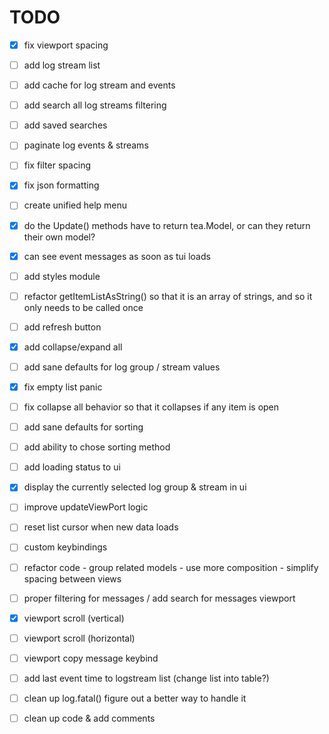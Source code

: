 # TODO
- [x] fix viewport spacing
- [ ] add log stream list
- [ ] add cache for log stream and events
- [ ] add search all log streams filtering
- [ ] add saved searches
- [ ] paginate log events & streams
- [ ] fix filter spacing
- [x] fix json formatting
- [ ] create unified help menu
- [x] do the Update() methods have to return tea.Model, or can they return their own model?
- [x] can see event messages as soon as tui loads
- [ ] add styles module
- [ ] refactor getItemListAsString() so that it is an array of strings, and so it only needs to be called once
- [ ] add refresh button
- [x] add collapse/expand all
- [ ] add sane defaults for log group / stream values
- [x] fix empty list panic
- [ ] fix collapse all behavior so that it collapses if any item is open
- [ ] add sane defaults for sorting
- [ ] add ability to chose sorting method
- [ ] add loading status to ui
- [x] display the currently selected log group & stream in ui
- [ ] improve updateViewPort logic
- [ ] reset list cursor when new data loads
- [ ] custom keybindings
- [ ] refactor code - group related models - use more composition - simplify spacing between views 
- [ ] proper filtering for messages / add search for messages viewport
- [x] viewport scroll (vertical)
- [ ] viewport scroll (horizontal)
- [ ] viewport copy message keybind
- [ ] add last event time to logstream list (change list into table?)
- [ ] clean up log.fatal() figure out a better way to handle it

- [ ] clean up code & add comments
